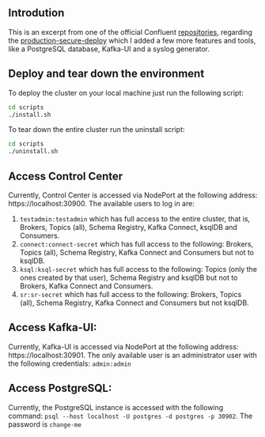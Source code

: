 ## Introdution
This is an excerpt from one of the official Confluent [repositories](https://github.com/confluentinc/confluent-kubernetes-examples), regarding the [production-secure-deploy](https://github.com/confluentinc/confluent-kubernetes-examples/tree/master/security/production-secure-deploy) which I added a few more features and tools, like a PostgreSQL database, Kafka-UI and a syslog generator.


## Deploy and tear down the environment
To deploy the cluster on your local machine just run the following script:
```sh
cd scripts
./install.sh  
 ```

 To tear down the entire cluster run the uninstall script:
```sh
cd scripts
./uninstall.sh 
 ```

## Access Control Center
Currently, Control Center is accessed via NodePort at the following address: https://localhost:30900. The available users to log in are:
1. `testadmin:testadmin` which has full access to the entire cluster, that is, Brokers, Topics (all), Schema Registry, Kafka Connect, ksqlDB and Consumers.
2. `connect:connect-secret` which has full access to the following: Brokers, Topics (all), Schema Registry, Kafka Connect and Consumers but not to ksqlDB.
3. `ksql:ksql-secret` which has full access to the following: Topics (only the ones created by that user), Schema Registry and ksqlDB but not to Brokers, Kafka Connect and Consumers.
4. `sr:sr-secret` which has full access to the following: Brokers, Topics (all), Schema Registry, Kafka Connect and Consumers but not ksqlDB.

## Access Kafka-UI:
Currently, Kafka-UI is accessed via NodePort at the following address: https://localhost:30901. The only available user is an administrator user with the following credentials: `admin:admin`

## Access PostgreSQL:
Currently, the PostgreSQL instance is accessed with the following command: `psql --host localhost -U postgres -d postgres -p 30902`. The password is `change-me`
